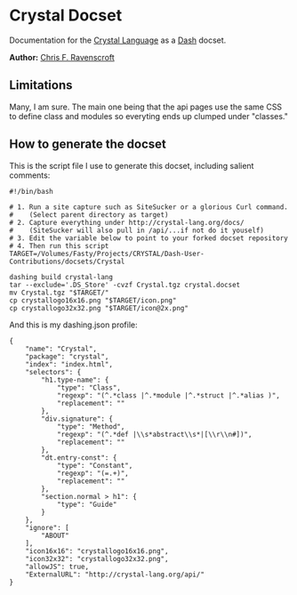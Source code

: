 # Crystal Docset

Documentation for the [Crystal Language](http://crystal-lang.org/) as a [Dash](http://kapeli.com/dash) docset.

**Author:** [Chris F. Ravenscroft](https://github.com/fusion)

## Limitations

Many, I am sure. The main one being that the api pages use the same CSS to define 
class and modules so everyting ends up clumped under "classes."

## How to generate the docset

This is the script file I use to generate this docset, including salient comments:

    #!/bin/bash
    
    # 1. Run a site capture such as SiteSucker or a glorious Curl command.
    #    (Select parent directory as target)
    # 2. Capture everything under http://crystal-lang.org/docs/
    #    (SiteSucker will also pull in /api/...if not do it youself)
    # 3. Edit the variable below to point to your forked docset repository
    # 4. Then run this script
    TARGET=/Volumes/Fasty/Projects/CRYSTAL/Dash-User-Contributions/docsets/Crystal
    
    dashing build crystal-lang
    tar --exclude='.DS_Store' -cvzf Crystal.tgz crystal.docset
    mv Crystal.tgz "$TARGET/"
    cp crystallogo16x16.png "$TARGET/icon.png"
    cp crystallogo32x32.png "$TARGET/icon@2x.png"

And this is my dashing.json profile:

    {
        "name": "Crystal",
        "package": "crystal",
        "index": "index.html",
        "selectors": {
            "h1.type-name": { 
                "type": "Class",
                "regexp": "(^.*class |^.*module |^.*struct |^.*alias )",
                "replacement": ""
            },
            "div.signature": { 
                "type": "Method",
                "regexp": "(^.*def |\\s*abstract\\s*|[\\r\\n#])",
                "replacement": ""
            },
            "dt.entry-const": { 
                "type": "Constant",
                "regexp": "(=.+)",
                "replacement": ""
            },
            "section.normal > h1": { 
                "type": "Guide"
            }
        },
        "ignore": [
            "ABOUT"
        ],
        "icon16x16": "crystallogo16x16.png",
        "icon32x32": "crystallogo32x32.png",
        "allowJS": true,
        "ExternalURL": "http://crystal-lang.org/api/"
    }
